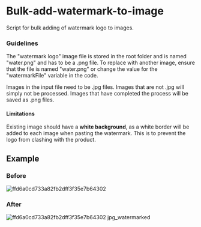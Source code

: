 # Bulk-add-watermark-to-image
Script for bulk adding of watermark logo to images.

### Guidelines
The "watermark logo" image file is stored in the root folder and is named "water.png" and has to be a .png file.
To replace with another image, ensure that the file is named "water.png" or change the value for the "watermarkFile" variable in the code. 

Images in the input file need to be .jpg files. Images that are not .jpg will simply not be processed.
Images that have completed the process will be saved as .png files. 

#### Limitations 
Existing image should have a <strong>white background</strong>, as a white border will be added to each image when pasting the watermark. 
This is to prevent the logo from clashing with the product. 

## Example

### Before
![ffd6a0cd733a82fb2dff3f35e7b64302](https://user-images.githubusercontent.com/57295582/152694956-822cb93b-573e-4313-81b7-9460b517fd5d.jpg)
### After
![ffd6a0cd733a82fb2dff3f35e7b64302 jpg_watermarked](https://user-images.githubusercontent.com/57295582/152694951-c753cf46-b8fc-4ff1-9098-b51dc92dde2a.png)
